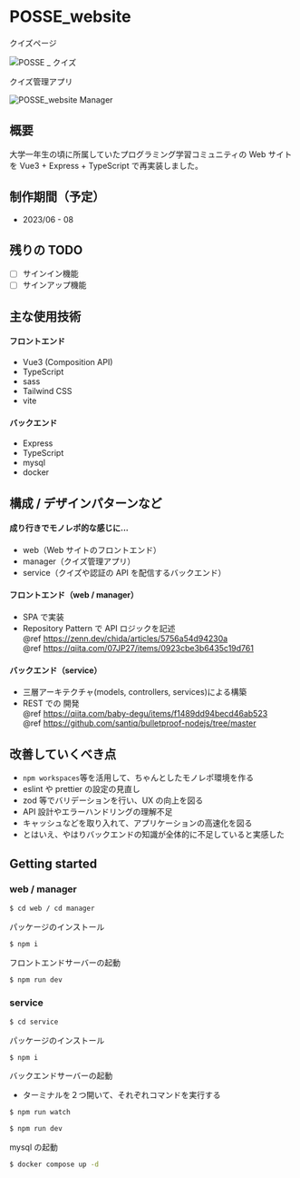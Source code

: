 # POSSE_website

クイズページ

![POSSE _ クイズ](https://github.com/Seiya-Tagami/POSSE_website/assets/107479598/bccb9cd6-ee3b-4d86-b251-fb2d9271cba2)

クイズ管理アプリ

![POSSE_website Manager](https://github.com/Seiya-Tagami/POSSE_website/assets/107479598/1f12c016-0fcd-4b52-9b60-92ecc4a0536a)

## 概要

大学一年生の頃に所属していたプログラミング学習コミュニティの Web サイトを Vue3 + Express + TypeScript で再実装しました。

## 制作期間（予定）

- 2023/06 - 08

## 残りの TODO

- [ ] サインイン機能
- [ ] サインアップ機能

## 主な使用技術

#### フロントエンド

- Vue3 (Composition API)
- TypeScript
- sass
- Tailwind CSS
- vite

#### バックエンド

- Express
- TypeScript
- mysql
- docker

## 構成 / デザインパターンなど

#### 成り行きでモノレポ的な感じに...

- web（Web サイトのフロントエンド）
- manager（クイズ管理アプリ）
- service（クイズや認証の API を配信するバックエンド）

#### フロントエンド（web / manager）

- SPA で実装
- Repository Pattern で API ロジックを記述  
  @ref https://zenn.dev/chida/articles/5756a54d94230a  
  @ref https://qiita.com/07JP27/items/0923cbe3b6435c19d761

#### バックエンド（service）

- 三層アーキテクチャ(models, controllers, services)による構築
- REST での 開発  
  @ref https://qiita.com/baby-degu/items/f1489dd94becd46ab523  
  @ref https://github.com/santiq/bulletproof-nodejs/tree/master

## 改善していくべき点

- `npm workspaces`等を活用して、ちゃんとしたモノレポ環境を作る
- eslint や prettier の設定の見直し
- zod 等でバリデーションを行い、UX の向上を図る
- API 設計やエラーハンドリングの理解不足
- キャッシュなどを取り入れて、アプリケーションの高速化を図る
- とはいえ、やはりバックエンドの知識が全体的に不足していると実感した

## Getting started

### web / manager

```sh
$ cd web / cd manager
```

パッケージのインストール

```sh
$ npm i
```

フロントエンドサーバーの起動

```sh
$ npm run dev
```

### service

```sh
$ cd service
```

パッケージのインストール

```sh
$ npm i
```

バックエンドサーバーの起動

- ターミナルを２つ開いて、それぞれコマンドを実行する

```sh
$ npm run watch
```

```sh
$ npm run dev
```

mysql の起動

```sh
$ docker compose up -d
```
